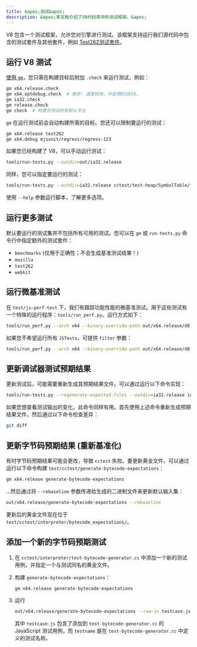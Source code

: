 ```yaml
---
title: &apos;测试&apos;
description: &apos;本文档介绍了V8代码库中的测试框架。&apos;
---
```

V8 包含一个测试框架，允许您对引擎进行测试。该框架支持运行我们源代码中包含的测试套件及其他套件，例如 [Test262测试套件](https://github.com/tc39/test262)。

## 运行 V8 测试

[使用 `gm`](/docs/build-gn#gm)，您只需在构建目标后附加 `.check` 来运行测试，例如：

```bash
gm x64.release.check
gm x64.optdebug.check  # 推荐: 速度较快，并启用DCHECK。
gm ia32.check
gm release.check
gm check  # 构建并测试所有默认平台
```

`gm` 在运行测试前会自动构建所需的目标。您还可以限制要运行的测试：

```bash
gm x64.release test262
gm x64.debug mjsunit/regress/regress-123
```

如果您已经构建了 V8，可以手动运行测试：

```bash
tools/run-tests.py --outdir=out/ia32.release
```

同样，您可以指定要运行的测试：

```bash
tools/run-tests.py --outdir=ia32.release cctest/test-heap/SymbolTable/* mjsunit/delete-in-eval
```

使用 `--help` 参数运行脚本，了解更多选项。

## 运行更多测试

默认要运行的测试集并不包括所有可用的测试。您可以在 `gm` 或 `run-tests.py` 命令行中指定额外的测试套件：

- `benchmarks` (仅用于正确性；不会生成基准测试结果！)
- `mozilla`
- `test262`
- `webkit`

## 运行微基准测试

在 `test/js-perf-test` 下，我们有跟踪功能性能的微基准测试。用于这些测试有一个特殊的运行程序：`tools/run_perf.py`。运行方式如下：

```bash
tools/run_perf.py --arch x64 --binary-override-path out/x64.release/d8 test/js-perf-test/JSTests.json
```

如果您不希望运行所有 `JSTests`，可提供 `filter` 参数：

```bash
tools/run_perf.py --arch x64 --binary-override-path out/x64.release/d8 --filter JSTests/TypedArrays test/js-perf-test/JSTests.json
```

## 更新调试器测试预期结果

更新测试后，可能需要重新生成其预期结果文件。可以通过运行以下命令实现：

```bash
tools/run-tests.py --regenerate-expected-files --outdir=ia32.release inspector/debugger/set-instrumentation-breakpoint
```

如果您想查看测试输出的变化，此命令同样有用。首先使用上述命令重新生成预期结果文件，然后通过以下命令检查差异：

```bash
git diff
```

## 更新字节码预期结果 (重新基准化)

有时字节码预期结果可能会更改，导致 `cctest` 失败。要更新黄金文件，可以通过运行以下命令构建 `test/cctest/generate-bytecode-expectations`：

```bash
gm x64.release generate-bytecode-expectations
```

…然后通过将 `--rebaseline` 参数传递给生成的二进制文件来更新默认输入集：

```bash
out/x64.release/generate-bytecode-expectations --rebaseline
```

更新后的黄金文件现在位于 `test/cctest/interpreter/bytecode_expectations/`。

## 添加一个新的字节码预期测试

1. 在 `cctest/interpreter/test-bytecode-generator.cc` 中添加一个新的测试用例，并指定一个与测试同名的黄金文件。

1. 构建 `generate-bytecode-expectations`：

    ```bash
    gm x64.release generate-bytecode-expectations
    ```

1. 运行

    ```bash
    out/x64.release/generate-bytecode-expectations --raw-js testcase.js --output=test/cctest/interpreter/bytecode-expectations/testname.golden
    ```

    其中 `testcase.js` 包含了添加到 `test-bytecode-generator.cc` 的 JavaScript 测试用例，而 `testname` 是在 `test-bytecode-generator.cc` 中定义的测试名称。
